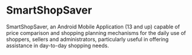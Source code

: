 # SmartShopSaver
SmartShopSaver, an Android Mobile Application (13 and up) capable of price comparison and shopping planning mechanisms for the daily use of shoppers, sellers and administrators, particularly useful in offering assistance in day-to-day shopping needs.
